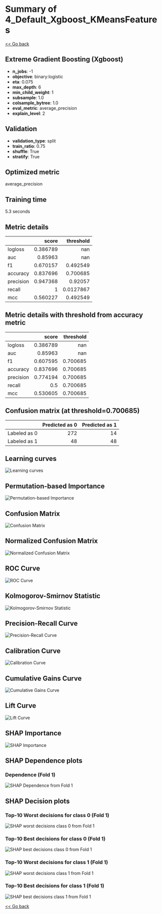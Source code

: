 # Summary of 4_Default_Xgboost_KMeansFeatures

[<< Go back](../README.md)


## Extreme Gradient Boosting (Xgboost)
- **n_jobs**: -1
- **objective**: binary:logistic
- **eta**: 0.075
- **max_depth**: 6
- **min_child_weight**: 1
- **subsample**: 1.0
- **colsample_bytree**: 1.0
- **eval_metric**: average_precision
- **explain_level**: 2

## Validation
 - **validation_type**: split
 - **train_ratio**: 0.75
 - **shuffle**: True
 - **stratify**: True

## Optimized metric
average_precision

## Training time

5.3 seconds

## Metric details
|           |    score |   threshold |
|:----------|---------:|------------:|
| logloss   | 0.386789 | nan         |
| auc       | 0.85963  | nan         |
| f1        | 0.670157 |   0.492549  |
| accuracy  | 0.837696 |   0.700685  |
| precision | 0.947368 |   0.92057   |
| recall    | 1        |   0.0127867 |
| mcc       | 0.560227 |   0.492549  |


## Metric details with threshold from accuracy metric
|           |    score |   threshold |
|:----------|---------:|------------:|
| logloss   | 0.386789 |  nan        |
| auc       | 0.85963  |  nan        |
| f1        | 0.607595 |    0.700685 |
| accuracy  | 0.837696 |    0.700685 |
| precision | 0.774194 |    0.700685 |
| recall    | 0.5      |    0.700685 |
| mcc       | 0.530605 |    0.700685 |


## Confusion matrix (at threshold=0.700685)
|              |   Predicted as 0 |   Predicted as 1 |
|:-------------|-----------------:|-----------------:|
| Labeled as 0 |              272 |               14 |
| Labeled as 1 |               48 |               48 |

## Learning curves
![Learning curves](learning_curves.png)

## Permutation-based Importance
![Permutation-based Importance](permutation_importance.png)
## Confusion Matrix

![Confusion Matrix](confusion_matrix.png)


## Normalized Confusion Matrix

![Normalized Confusion Matrix](confusion_matrix_normalized.png)


## ROC Curve

![ROC Curve](roc_curve.png)


## Kolmogorov-Smirnov Statistic

![Kolmogorov-Smirnov Statistic](ks_statistic.png)


## Precision-Recall Curve

![Precision-Recall Curve](precision_recall_curve.png)


## Calibration Curve

![Calibration Curve](calibration_curve_curve.png)


## Cumulative Gains Curve

![Cumulative Gains Curve](cumulative_gains_curve.png)


## Lift Curve

![Lift Curve](lift_curve.png)



## SHAP Importance
![SHAP Importance](shap_importance.png)

## SHAP Dependence plots

### Dependence (Fold 1)
![SHAP Dependence from Fold 1](learner_fold_0_shap_dependence.png)

## SHAP Decision plots

### Top-10 Worst decisions for class 0 (Fold 1)
![SHAP worst decisions class 0 from Fold 1](learner_fold_0_shap_class_0_worst_decisions.png)
### Top-10 Best decisions for class 0 (Fold 1)
![SHAP best decisions class 0 from Fold 1](learner_fold_0_shap_class_0_best_decisions.png)
### Top-10 Worst decisions for class 1 (Fold 1)
![SHAP worst decisions class 1 from Fold 1](learner_fold_0_shap_class_1_worst_decisions.png)
### Top-10 Best decisions for class 1 (Fold 1)
![SHAP best decisions class 1 from Fold 1](learner_fold_0_shap_class_1_best_decisions.png)

[<< Go back](../README.md)
